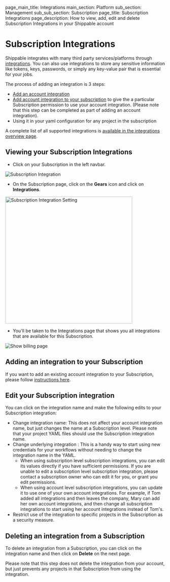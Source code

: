 page_main_title: Integrations
main_section: Platform
sub_section: Management
sub_sub_section: Subscription
page_title: Subscription Integrations
page_description: How to view, add, edit and delete Subscription Integrations in your Shippable account

# Subscription Integrations

Shippable integrates with many third party services/platforms through [integrations](/platform/integration/overview). You can also use integrations to store any sensitive information like tokens, keys, passwords, or simply any key-value pair that is essential for your jobs.

The process of adding an integration is 3 steps:

- [Add an account integration](/platform/tutorial/integration/howto-crud-integration/#creating-an-integration)
- [Add account integration to your subscription](/platform/tutorial/integration/howto-crud-integration/#adding-integration-to-a-subscription) to give the a particular Subscription permission to use your account integration. (Please note that this step can be completed as part of adding an account integration).
- Using it in your yaml configuration for any project in the subscription

A complete list of all supported integrations is [available in the integrations overview page](/platform/integration/overview/).

## Viewing your Subscription Integrations

* Click on your Subscription in the left navbar.

<img src="/images/getting-started/subscriptions.png" alt="Subscription Integration">

* On the Subscription page, click on the **Gears** icon and click on **Integrations**.

<img src="/images/getting-started/subsetting.png" width="400" alt="Subscription Integration Setting">

* You'll be taken to the Integrations page that shows you all integrations that are available for this Subscription.

<img src="/images/platform/management/subscription-integrations.png" alt="Show billing page">

## Adding an integration to your Subscription

If you want to add an existing account integration to your Subscription, please follow [instructions here](/platform/tutorial/integration/howto-crud-integration/#adding-integration-to-a-subscription).

## Edit your Subscription integration

You can click on the integration name and make the following edits to your Subscription integration:

* Change integration name: This does not affect your account integration name, but just changes the name at a Subscription level. Please note that your project YAML files should use the Subscription integration name.
* Change underlying integration : This is a handy way to start using new credentials for your workflows without needing to change the integration name in the YAML.
    - When using subscription level subscription integrations, you can edit its values directly if you have sufficient permissions. If you are unable to edit a subscription level subscription integration, please contact a subscription owner who can edit it for you, or grant you edit permissions.
    - When using account level subscription integrations, you can update it to use one of your own account integrations. For example, if Tom added all integrations and then leaves the company, Mary can add her own account integrations, and then change all subscription integrations to start using her account integrations instead of Tom's.
* Restrict use of the integration to specific projects in the Subscription as a security measure.  

## Deleting an integration from a Subscription

To delete an integration from a Subscription, you can click on the integration name and then click on **Delete** on the next page.

Please note that this step does not delete the integration from your account, but just prevents any projects in that Subscription from using the integration.
